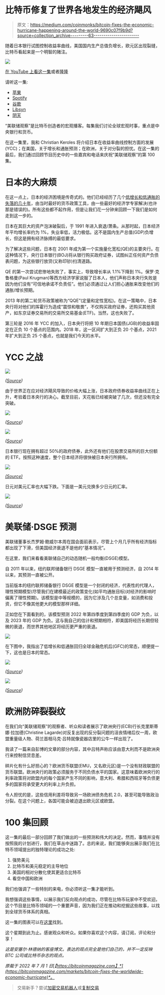 # 比特币修复了世界各地发生的经济飓风

> 原文：<https://medium.com/coinmonks/bitcoin-fixes-the-economic-hurricane-happening-around-the-world-9690c07f9b9d?source=collection_archive---------63----------------------->

随着日本银行试图控制收益率曲线，美国国内生产总值负增长，欧元区出现裂缝，比特币看起来是一个明智的赌注。

![](img/364f3db8984b1faa18a600fcf91e7e6d.png)

[在 YouTube 上看这一集](https://www.youtube.com/watch?v=dcPSSBKalRI)或者[隆隆](https://rumble.com/v1ahyic-is-bitcoin-the-ultimate-safe-haven-asset-fed-watch-100.html)

请听这一集:

*   [苹果](https://podcasts.apple.com/de/podcast/the-powell-pivot-ft-dylan-leclair-fed-77/id1543640492?i=1000548375330)
*   [Spotify](https://open.spotify.com/episode/7JSYduSIGR7r3ji6bYWVI1?si=4271451ef783459d)
*   [谷歌](https://podcasts.google.com/feed/aHR0cHM6Ly9mZWR3YXRjaC5saWJzeW4uY29tL3Jzcw/episode/YmEwYjgzYWUtYzE3NS00YjNlLTlkOWQtNTFhOWY5NzQ0YjMy?sa=X&ved=0CAgQuIEEahcKEwjYxcqm_7_1AhUAAAAAHQAAAAAQLA)
*   [Libsyn](https://fedwatch.libsyn.com/the-powell-pivot-ft-dylan-leclair-fed-77)
*   [阴天](https://overcast.fm/+m2acPUM10)

“美联储观察”是比特币创造者的宏观播客。每集我们讨论全球宏观时事，重点是中央银行和货币。

在这一集里，我和 Christian Keroles 将介绍日本在收益率曲线控制方面的发展(YCC)；在美国，关于增长和通胀预测；在欧洲，关于对分裂的担忧。在这一集的最后，我们通过回顾节目历史中的一些嘉宾和电话来庆祝“美联储观察”的第 100 集。

# 日本的大麻烦

在这一点上，日本的经济困境是传奇式的。他们已经经历了几个[低增长和低通胀的失落的几十年](https://en.wikipedia.org/wiki/Lost_Decades)，由当时最好的货币政策工具，由一些最好的经济学专家解决(也许那是错误的)。所有这些都不起作用，但是让我们花一分钟来回顾一下我们是如何走到这一步的。

日本在其巨大的资产泡沫破裂后，于 1991 年进入衰退/萧条。从那时起，日本经济年平均增长率约为 1%，失业率低，活力极低。这不是国内生产总值(GDP)负增长，但这是拥有经济脉搏的最低要求。

为了解决这些问题，日本在 2001 年成为第一个实施量化宽松(QE)的主要央行。在这种情况下，央行日本银行(BOJ)将从银行购买政府证券，试图纠正任何资产负债表问题，为这些银行放贷(又称印钞)扫清道路。

QE 的第一次尝试悲惨地失败了，事实上，导致增长率从 1.1%下降到 1%。保罗·克鲁格曼(Paul Krugman)等西方经济学家说服了日本人，他们声称日本央行失败是因为他们没有“可信地承诺不负责任”。他们必须通过让人们担心通胀来改变他们的通胀/增长预期。

2013 年的第二轮货币政策被称为“QQE”(定量和定性宽松)。在这一策略中，日本央行将对他们的挥霍行为造成“震惊和敬畏”，不仅购买政府证券，还购买其他资产，如东京证券交易所的交易所交易基金(ETF)。当然，这也失败了。

第三轮是 2016 年 YCC 的加入，日本央行将把 10 年期日本国债(JGB)的收益率固定在正负 10 个基点的范围内。2018 年，这一区间扩大到正负 20 个基点，2021 年扩大到正负 25 个基点，也就是我们今天的水平。

# YCC 之战

![](img/ea0b22e09fd33704a00284fc8c26c141.png)

*(*[*Source*](https://www.fisherinvestments.com/en-us/marketminder/the-bank-of-japan-keeps-swimming-upstream)*)*

由于世界正在应对经济飓风导致的价格大幅上涨，日本政府债券收益率曲线正在上升，考验着日本央行的决心。截至目前，天花板已经被突破了几次，但还没有完全突破。

![](img/5e99aaec61cc0004c936f2fe23c8d53a.png)

*(*[*Source*](https://bitcoinandmarkets.com/)*)*

![](img/d598dd5c15034172a7666faba8a87c1c.png)

*(*[*Source*](https://bitcoinandmarkets.com/)*)*

日本银行现在拥有超过 50%的政府债券，此外还有他们在股票交易所的巨大份额的 ETF。按照这种速度，整个日本经济将很快被日本央行所拥有。

![](img/8be90dbda2dad3271f2556c0101937e0.png)

[*(Source)*](https://twitter.com/DuncanLamont2/status/1541486843551686660?ref_src=twsrc%5Etfw)

日元对美元汇率也大幅下跌。下面是一美元兑换多少日元的汇率。

![](img/a39f0d43203a878db48aac5bb9ff69d5.png)

*(*[*Source*](https://bitcoinandmarkets.com/)*)*

# 美联储·DSGE 预测

美联储董事长杰罗姆·鲍威尔本周在国会面前表示，尽管上个月几乎所有经济指标都出现了下滑，但美国经济衰退不是他的“基本情况”。

在这里，我们来看看美联储自己的动态随机一般均衡(DSGE)模型。

自 2011 年以来，纽约联邦储备银行 DSGE 模型一直被用于预测经济，自 2014 年以来，其预测一直被公开。

当前版本的纽约联邦储备银行 DSGE 模型是一个封闭的经济，代表性的代理人，理性预期模型(尽管我们在建模最近的政策变化(如平均通胀目标)对经济的影响时偏离了理性预期)。该模型是中等规模的，因为它涉及几个总变量，如消费和投资，但它不像其他更大的模型那样详细。

正如您在下面看到的，该模型预测 2022 年第四季度到第四季度的 GDP 为负，以及 2023 年的 GDP 为负。这与我自己的估计和预期相符，即美国将经历长期但轻微的衰退，而世界其他地区将经历更严重的衰退。

![](img/43ed4bef7da2030453b257617e629672.png)

在下图中，我指出了低增长和低通胀回归全球金融危机后(GFC)的常态，顺便提一下，这也是日本的常态。

![](img/cbea40105947c72695dce0092d6056e9.png)

*(*[*Source*](https://www.newyorkfed.org/research/policy/dsge#/interactive)*)*

![](img/28d0240998600073687fb5f86e1728ab.png)

*(*[*Source*](https://www.newyorkfed.org/research/policy/dsge#/interactive)*)*

# 欧洲防碎裂裂纹

在我们向“美联储观察”的观察者、听众和读者展示了欧洲央行(ECB)行长克里斯蒂娜·拉加德(Christine Lagarde)对反复出现的反分裂问题的沮丧情绪后仅一周，欧盟重量级人物、荷兰首相马克·吕特就像瓷器店里的公牛一样出现了。

我读了一篇来自彭博的文章的部分内容，其中吕特声称应该由意大利而不是欧洲央行来控制信贷息差。

碎片化有什么好担心的？欧洲货币联盟(EMU，又名欧元区)是一个没有财政联盟的货币联盟。欧洲央行的政策必须服务于不同负债水平的国家。这意味着欧洲央行的利率政策将对欧盟内的每个国家产生不同的影响，意大利、希腊和西班牙等负债更多的国家将承受更大的利率上升负担。

令人担忧的是，这些信用利差将导致另一场欧洲债务危机 2.0，甚至可能导致政治分裂。在这个问题上，各国可能会被迫退出欧元区或欧盟。

# 100 集回顾

这一集的最后一部分回顾了我们做出的一些预测和伟大的决定。然而，事情并没有按照我的计划进行，我们在草丛中迷路了。总的来说，我们能够突出展示我们在比特币领域提出的独特理论的成功之处:

1.  强势美元
2.  比特币和美元稳定的主导地位
3.  美国的相对分散化使其更适合比特币
4.  看空中国和欧洲

我们也强调了一些特别的来电，你必须听这一集才能听到。

我想强调这些事情，以展示我们反向观点的成功，尽管在比特币玩家中不受欢迎。这个节目是比特币领域的一个重要声音，因为我们正在推动和挖掘这些故事，以找到全球货币体系的真相。

这一集的图表可以在[这里](https://bitcoinandmarkets.com/fed100)找到。

这个星期到此为止。感谢观众和听众。如果你喜欢这个内容，请订阅，评论和分享！

*这是安塞尔·林德纳的客座博文。表达的观点完全是他们自己的，并不一定反映 BTC 公司或比特币杂志的观点。*

*原载于 2022 年 7 月 1 日*[*【https://bitcoinmagazine.com】*](https://bitcoinmagazine.com/markets/bitcoin-fixes-the-worldwide-economic-hurricane)*。*

> 交易新手？尝试[加密交易机器人](/coinmonks/crypto-trading-bot-c2ffce8acb2a)或[复制交易](/coinmonks/top-10-crypto-copy-trading-platforms-for-beginners-d0c37c7d698c)
